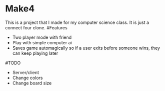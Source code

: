 # Make4
This is a  project that I made for my computer science class.  It is just a connect four clone.
#Features
<ul>
  <li>Two player mode with friend</li>
  <li>Play with simple computer ai</li>
  <li>Saves game automagically so if a user exits before someone wins, they can keep playing later</li>
</ul>
#TODO
<ul>
  <li>Server/client</li>
  <li>Change colors</li>
  <li>Change board size</li>
</ul>
